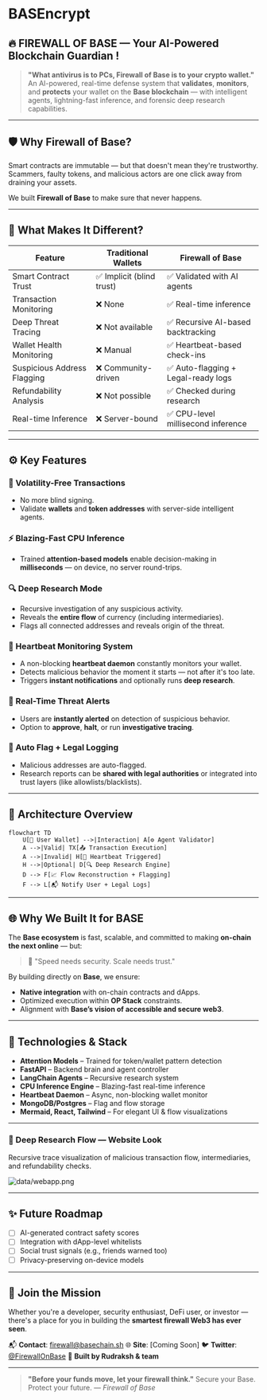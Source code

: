# BASEncrypt
## 🔥 FIREWALL OF BASE — Your AI-Powered Blockchain Guardian !

> **"What antivirus is to PCs, Firewall of Base is to your crypto wallet."**  
> An AI-powered, real-time defense system that **validates**, **monitors**, and **protects** your wallet on the **Base blockchain** — with intelligent agents, lightning-fast inference, and forensic deep research capabilities.

---

## 🛡️ Why Firewall of Base?

Smart contracts are immutable — but that doesn't mean they're trustworthy.  
Scammers, faulty tokens, and malicious actors are one click away from draining your assets.

We built **Firewall of Base** to make sure that never happens.

---

## 🚀 What Makes It Different?

| Feature | Traditional Wallets | **Firewall of Base** |
|--------|---------------------|----------------------|
| Smart Contract Trust | ✅ Implicit (blind trust) | ✅ Validated with AI agents |
| Transaction Monitoring | ❌ None | ✅ Real-time inference |
| Deep Threat Tracing | ❌ Not available | ✅ Recursive AI-based backtracking |
| Wallet Health Monitoring | ❌ Manual | ✅ Heartbeat-based check-ins |
| Suspicious Address Flagging | ❌ Community-driven | ✅ Auto-flagging + Legal-ready logs |
| Refundability Analysis | ❌ Not possible | ✅ Checked during research |
| Real-time Inference | ❌ Server-bound | ✅ CPU-level millisecond inference |

---

## ⚙️ Key Features

### 🔐 Volatility-Free Transactions
- No more blind signing.
- Validate **wallets** and **token addresses** with server-side intelligent agents.

### ⚡ Blazing-Fast CPU Inference
- Trained **attention-based models** enable decision-making in **milliseconds** — on device, no server round-trips.

### 🔍 Deep Research Mode
- Recursive investigation of any suspicious activity.
- Reveals the **entire flow** of currency (including intermediaries).
- Flags all connected addresses and reveals origin of the threat.

### 📡 Heartbeat Monitoring System
- A non-blocking **heartbeat daemon** constantly monitors your wallet.
- Detects malicious behavior the moment it starts — not after it's too late.
- Triggers **instant notifications** and optionally runs **deep research**.

### 🚨 Real-Time Threat Alerts
- Users are **instantly alerted** on detection of suspicious behavior.
- Option to **approve**, **halt**, or run **investigative tracing**.

### 🔁 Auto Flag + Legal Logging
- Malicious addresses are auto-flagged.
- Research reports can be **shared with legal authorities** or integrated into trust layers (like allowlists/blacklists).

---

## 🧠 Architecture Overview

```mermaid
flowchart TD
    U[👤 User Wallet] -->|Interaction| A[⚙️ Agent Validator]
    A -->|Valid| TX[📤 Transaction Execution]
    A -->|Invalid| H[🚨 Heartbeat Triggered]
    H -->|Optional| D[🔍 Deep Research Engine]
    D --> F[📈 Flow Reconstruction + Flagging]
    F --> L[📬 Notify User + Legal Logs]
````

---

## 🌐 Why We Built It for BASE

The **Base ecosystem** is fast, scalable, and committed to making **on-chain the next online** — but:

> 💬 "Speed needs security. Scale needs trust."

By building directly on **Base**, we ensure:

* **Native integration** with on-chain contracts and dApps.
* Optimized execution within **OP Stack** constraints.
* Alignment with **Base’s vision of accessible and secure web3**.

---

## 🔧 Technologies & Stack

* **Attention Models** – Trained for token/wallet pattern detection
* **FastAPI** – Backend brain and agent controller
* **LangChain Agents** – Recursive research system
* **CPU Inference Engine** – Blazing-fast real-time inference
* **Heartbeat Daemon** – Async, non-blocking wallet monitor
* **MongoDB/Postgres** – Flag and flow storage
* **Mermaid, React, Tailwind** – For elegant UI & flow visualizations

---

### 🧠 Deep Research Flow — Website Look
Recursive trace visualization of malicious transaction flow, intermediaries, and refundability checks.

![data/webapp.png](#)

---

## ✨ Future Roadmap

* [ ] AI-generated contract safety scores
* [ ] Integration with dApp-level whitelists
* [ ] Social trust signals (e.g., friends warned too)
* [ ] Privacy-preserving on-device models

---

## 🤝 Join the Mission

Whether you're a developer, security enthusiast, DeFi user, or investor — there's a place for you in building the **smartest firewall Web3 has ever seen**.

📬 **Contact**: [firewall@basechain.sh](mailto:firewall@basechain.sh)
🌐 **Site**: \[Coming Soon]
🐦 **Twitter**: [@FirewallOnBase](#)
🧠 **Built by Rudraksh & team**

---

> **"Before your funds move, let your firewall think."**
> Secure your Base. Protect your future.
> — *Firewall of Base*
